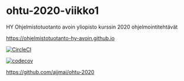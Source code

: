 # ohtu-2020-viikko1

HY Ohjelmistotuotanto avoin yliopisto kurssin 2020 ohjelmointitehtävät

https://ohjelmistotuotanto-hy-avoin.github.io


[![CircleCI](https://circleci.com/gh/ajjmai/ohtu-2020-viikko1.svg?style=svg)](https://circleci.com/gh/ajjmai/ohtu-2020-viikko1)

[![codecov](https://codecov.io/gh/ajjmai/ohtu-2020-viikko1/branch/master/graph/badge.svg)](https://codecov.io/gh/ajjmai/ohtu-2020-viikko1)

https://github.com/ajjmai/ohtu-2020
